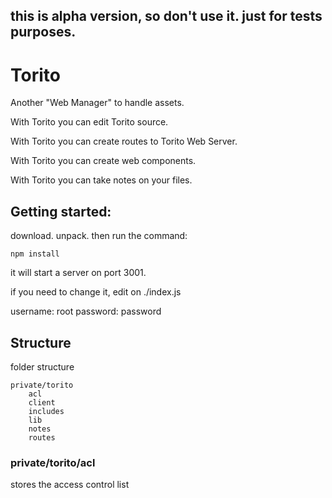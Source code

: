 ## this is alpha version, so don't use it. just for tests purposes.


# Torito

Another "Web Manager" to handle assets. 

With Torito you can edit Torito source.

With Torito you can create routes to Torito Web Server.

With Torito you can create web components.

With Torito you can take notes on your files.


## Getting started:

download. unpack. then run the command:

```
npm install
```

it will start a server on port 3001.

if you need to change it, edit on ./index.js

username: root
password: password

## Structure

folder structure

    private/torito
        acl
        client
        includes
        lib
        notes
        routes
      
### private/torito/acl

stores the access control list


